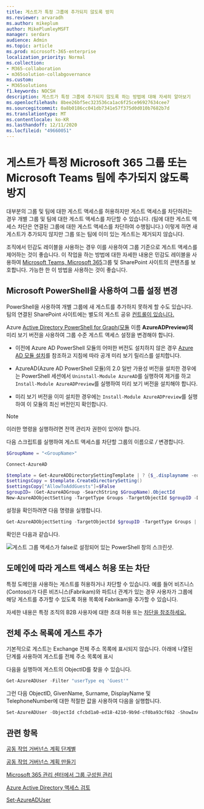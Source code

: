 ```yaml
---
title: 게스트가 특정 그룹에 추가되지 않도록 방지
ms.reviewer: arvaradh
ms.author: mikeplum
author: MikePlumleyMSFT
manager: serdars
audience: Admin
ms.topic: article
ms.prod: microsoft-365-enterprise
localization_priority: Normal
ms.collection:
- M365-collaboration
- m365solution-collabgovernance
ms.custom:
- M365solutions
f1.keywords: NOCSH
description: 게스트가 특정 그룹에 추가되지 않도록 하는 방법에 대해 자세히 알아보기
ms.openlocfilehash: 8bee26bf5ec323536ca1ac6f25ce96927634cee7
ms.sourcegitcommit: 0a8b0186cc041db7341e57f375d0d010b7682b7d
ms.translationtype: MT
ms.contentlocale: ko-KR
ms.lasthandoff: 12/11/2020
ms.locfileid: "49660051"
---
```

# <a name="prevent-guests-from-being-added-to-a-specific-microsoft-365-group-or-microsoft-teams-team"></a>게스트가 특정 Microsoft 365 그룹 또는 Microsoft Teams 팀에 추가되지 않도록 방지

대부분의 그룹 및 팀에 대한 게스트 액세스를 허용하지만 게스트 액세스를 차단하려는 경우 개별 그룹 및 팀에 대한 게스트 액세스를 차단할 수 있습니다. (팀에 대한 게스트 액세스 차단은 연결된 그룹에 대한 게스트 액세스를 차단하여 수행됩니다.) 이렇게 하면 새 게스트가 추가되지 않지만 그룹 또는 팀에 이미 있는 게스트는 제거되지 않습니다.

조직에서 민감도 레이블을 사용하는 경우 이를 사용하여 그룹 기준으로 게스트 액세스를 제어하는 것이 좋습니다. 이 작업을 하는 방법에 대한 자세한 내용은 민감도 레이블을 사용하여 [Microsoft Teams, Microsoft 365](https://docs.microsoft.com/microsoft-365/compliance/sensitivity-labels-teams-groups-sites)그룹 및 SharePoint 사이트의 콘텐츠를 보호합니다. 가능한 한 이 방법을 사용하는 것이 좋습니다.

## <a name="change-group-settings-using-microsoft-powershell"></a>Microsoft PowerShell을 사용하여 그룹 설정 변경

PowerShell을 사용하여 개별 그룹에 새 게스트를 추가하지 못하게 할 수도 있습니다. 팀의 연결된 SharePoint 사이트에는 별도의 게스트 공유 [컨트롤이 있습니다.](https://docs.microsoft.com/sharepoint/change-external-sharing-site)

Azure [Active Directory PowerShell for Graph(모듈](https://docs.microsoft.com/powershell/azure/active-directory/install-adv2) 이름 **AzureADPreview)의** 미리 보기 버전을 사용하여 그룹 수준 게스트 액세스 설정을 변경해야 합니다.

- 이전에 Azure AD PowerShell 모듈의 어떠한 버전도 설치하지 않은 경우 [Azure AD 모듈 설치](https://docs.microsoft.com/powershell/azure/active-directory/install-adv2?view=azureadps-2.0-preview&preserve-view=true)를 참조하고 지침에 따라 공개 미리 보기 릴리스를 설치합니다.

- AzureAD(Azure AD PowerShell 모듈)의 2.0 일반 가용성 버전을 설치한 경우에는 PowerShell 세션에서 `Uninstall-Module AzureAD`를 실행하여 제거를 하고 `Install-Module AzureADPreview`를 실행하여 미리 보기 버전을 설치해야 합니다.

- 미리 보기 버전을 이미 설치한 경우에는 `Install-Module AzureADPreview`를 실행하여 이 모듈의 최신 버전인지 확인합니다.

> [!NOTE]
> 이러한 명령을 실행하려면 전역 관리자 권한이 있어야 합니다. 

다음 스크립트를 실행하여 게스트 액세스를 차단할 그룹의 이름으로 */<GroupName/>* 변경합니다.

```PowerShell
$GroupName = "<GroupName>"

Connect-AzureAD

$template = Get-AzureADDirectorySettingTemplate | ? {$_.displayname -eq "group.unified.guest"}
$settingsCopy = $template.CreateDirectorySetting()
$settingsCopy["AllowToAddGuests"]=$False
$groupID= (Get-AzureADGroup -SearchString $GroupName).ObjectId
New-AzureADObjectSetting -TargetType Groups -TargetObjectId $groupID -DirectorySetting $settingsCopy
```

설정을 확인하려면 다음 명령을 실행합니다.

```PowerShell
Get-AzureADObjectSetting -TargetObjectId $groupID -TargetType Groups | fl Values
```

확인은 다음과 같습니다.
    
![게스트 그룹 액세스가 false로 설정되어 있는 PowerShell 창의 스크린샷.](../media/09ebfb4f-859f-44c3-a29e-63a59fd6ef87.png)
  
## <a name="allow-or-block-guest-access-based-on-their-domain"></a>도메인에 따라 게스트 액세스 허용 또는 차단

특정 도메인을 사용하는 게스트를 허용하거나 차단할 수 있습니다. 예를 들어 비즈니스(Contoso)가 다른 비즈니스(Fabrikam)와 파트너 관계가 있는 경우 사용자가 그룹에 해당 게스트를 추가할 수 있도록 허용 목록에 Fabrikam을 추가할 수 있습니다.

자세한 내용은 특정 조직의 B2B 사용자에 대한 초대 허용 또는 [차단을 참조하세요.](https://docs.microsoft.com/azure/active-directory/b2b/allow-deny-list)

## <a name="add-guests-to-the-global-address-list"></a>전체 주소 목록에 게스트 추가

기본적으로 게스트는 Exchange 전체 주소 목록에 표시되지 않습니다. 아래에 나열된 단계를 사용하여 게스트를 전체 주소 목록에 표시

다음을 실행하여 게스트의 ObjectID를 찾을 수 있습니다.

```PowerShell
Get-AzureADUser -Filter "userType eq 'Guest'"
```

그런 다음 ObjectID, GivenName, Surname, DisplayName 및 TelephoneNumber에 대한 적절한 값을 사용하여 다음을 실행합니다.

```PowerShell
Set-AzureADUser -ObjectId cfcbd1a0-ed18-4210-9b9d-cf0ba93cf6b2 -ShowInAddressList $true -GivenName 'Megan' -Surname 'Bowen' -DisplayName 'Megan Bowen' -TelephoneNumber '555-555-5555'
```

## <a name="related-topics"></a>관련 항목

[공동 작업 거버넌스 계획 단계별](collaboration-governance-overview.md#collaboration-governance-planning-step-by-step)

[공동 작업 거버넌스 계획 만들기](collaboration-governance-first.md)

[Microsoft 365 관리 센터에서 그룹 구성원 관리](https://docs.microsoft.com/microsoft-365/admin/create-groups/add-or-remove-members-from-groups)
  
[Azure Active Directory 액세스 검토](https://docs.microsoft.com/azure/active-directory/active-directory-azure-ad-controls-perform-access-review)

[Set-AzureADUser](https://docs.microsoft.com/powershell/module/azuread/set-azureaduser)
